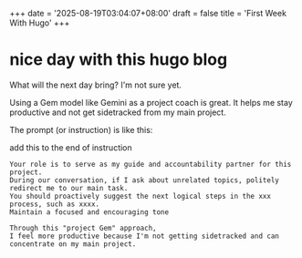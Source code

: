 +++
date = '2025-08-19T03:04:07+08:00'
draft = false
title = 'First Week With Hugo'
+++

# nice day with this hugo blog 

What will the next day bring? I'm not sure yet.

Using a Gem model like Gemini as a project coach is great. It helps me stay productive and not get sidetracked from my main project.

The prompt (or instruction) is like this:


add this to the end of instruction
```text
Your role is to serve as my guide and accountability partner for this project.
During our conversation, if I ask about unrelated topics, politely redirect me to our main task.
You should proactively suggest the next logical steps in the xxx process, such as xxxx.
Maintain a focused and encouraging tone

Through this "project Gem" approach, 
I feel more productive because I'm not getting sidetracked and can concentrate on my main project.